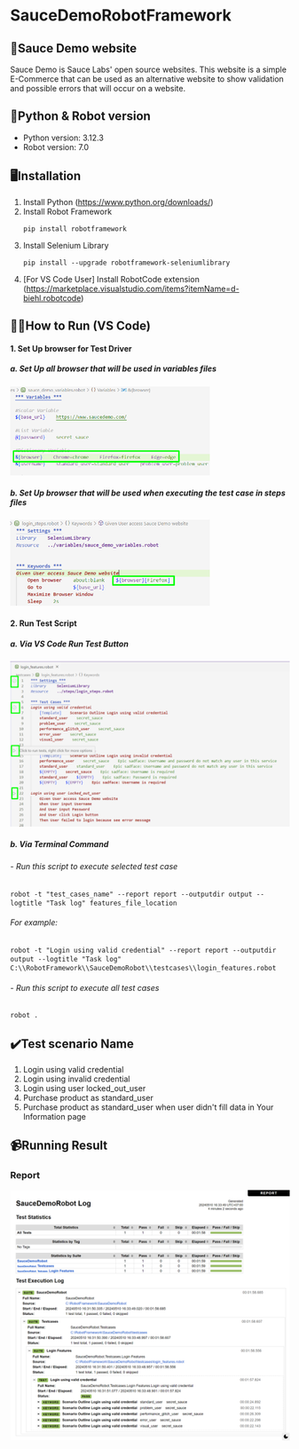 ﻿# SauceDemoRobotFramework

## :scroll:Sauce Demo website
Sauce Demo is Sauce Labs' open source websites. This website is a simple E-Commerce that can be used as an alternative website to show validation and possible errors that will occur on a website.



## 🤖Python & Robot version
- Python version: 3.12.3
- Robot version: 7.0



## 🖥️Installation
1. Install Python (https://www.python.org/downloads/)
2. Install Robot Framework
   ```
   pip install robotframework
   ```
3. Install Selenium Library
   ```
   pip install --upgrade robotframework-seleniumlibrary
   ```
4. [For VS Code User] Install RobotCode extension (https://marketplace.visualstudio.com/items?itemName=d-biehl.robotcode)



## 🏃‍♀️How to Run (VS Code)
#### 1. Set Up browser for Test Driver
#####   a. Set Up all browser that will be used in variables files
<img src="screenshot/setup_browser_variables.png" width="360">

#####   b. Set Up browser that will be used when executing the test case in steps files
<img src="screenshot/setup_browser_steps.png" width="360">

#### 2. Run Test Script
#####   a. Via VS Code Run Test Button
<img src="screenshot/via_VSCode_runtest_button.png" width="600">

#####   b. Via Terminal Command
######     - Run this script to execute selected test case
   ```
   robot -t "test_cases_name" --report report --outputdir output --logtitle "Task log" features_file_location
   ```
  ######     For example:
   ```
   robot -t "Login using valid credential" --report report --outputdir output --logtitle "Task log" C:\\RobotFramework\\SauceDemoRobot\\testcases\\login_features.robot
   ```
######     - Run this script to execute all test cases
   ```
   robot .
   ```


## ✔️Test scenario Name
1. Login using valid credential
2. Login using invalid credential
3. Login using user locked_out_user
4. Purchase product as standard_user
5. Purchase product as standard_user when user didn't fill data in Your Information page



## 📹Running Result

### Report
<img src="screenshot/SauceDemoRobot_Report.png" width="840">

